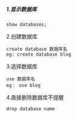 ##### 

##### 1.显示数据库

```
show databases;
```

2.创建数据库

```
create database 数据库名
eg: create database blog
```

3.选择数据库

```
use 数据库名
eg： use blog
```

4.直接删除数据库不提醒

```
drop database name
```



